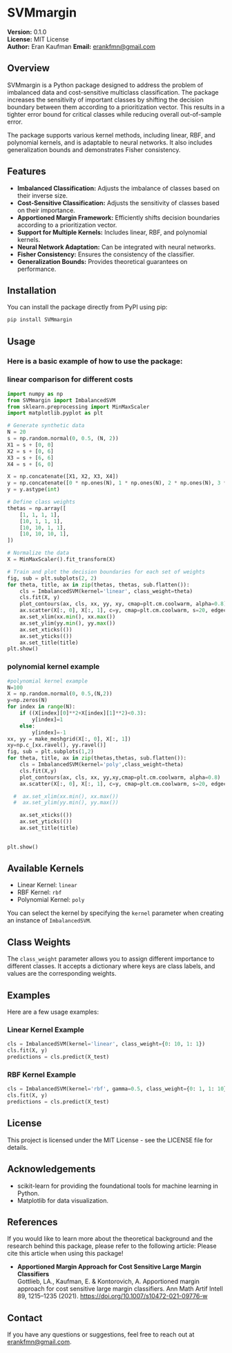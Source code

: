# SVMmargin

**Version:** 0.1.0  
**License:** MIT License  
**Author:** Eran Kaufman 
**Email:** erankfmn@gmail.com 

## Overview

SVMmargin is a Python package designed to address the problem of imbalanced data and cost-sensitive multiclass classification. The package increases the sensitivity of important classes by shifting the decision boundary between them according to a prioritization vector. This results in a tighter error bound for critical classes while reducing overall out-of-sample error.

The package supports various kernel methods, including linear, RBF, and polynomial kernels, and is adaptable to neural networks. It also includes generalization bounds and demonstrates Fisher consistency.

## Features

- **Imbalanced Classification:** Adjusts the imbalance of classes based on their inverse size.
- **Cost-Sensitive Classification:** Adjusts the sensitivity of classes based on their importance.
- **Apportioned Margin Framework:** Efficiently shifts decision boundaries according to a prioritization vector.
- **Support for Multiple Kernels:** Includes linear, RBF, and polynomial kernels.
- **Neural Network Adaptation:** Can be integrated with neural networks.
- **Fisher Consistency:** Ensures the consistency of the classifier.
- **Generalization Bounds:** Provides theoretical guarantees on performance.

## Installation

You can install the package directly from PyPI using pip:

```bash
pip install SVMmargin
```

## Usage

### Here is a basic example of how to use the package:
### linear comparison for different costs

```python
import numpy as np
from SVMmargin import ImbalancedSVM
from sklearn.preprocessing import MinMaxScaler
import matplotlib.pyplot as plt

# Generate synthetic data
N = 20
s = np.random.normal(0, 0.5, (N, 2))
X1 = s + [0, 0]
X2 = s + [0, 6]
X3 = s + [6, 6]
X4 = s + [6, 0]

X = np.concatenate([X1, X2, X3, X4])
y = np.concatenate([0 * np.ones(N), 1 * np.ones(N), 2 * np.ones(N), 3 * np.ones(N)])
y = y.astype(int)

# Define class weights
thetas = np.array([
    [1, 1, 1, 1],
    [10, 1, 1, 1],
    [10, 10, 1, 1],
    [10, 10, 10, 1],
])

# Normalize the data
X = MinMaxScaler().fit_transform(X)

# Train and plot the decision boundaries for each set of weights
fig, sub = plt.subplots(2, 2)
for theta, title, ax in zip(thetas, thetas, sub.flatten()):
    cls = ImbalancedSVM(kernel='linear', class_weight=theta)
    cls.fit(X, y)
    plot_contours(ax, cls, xx, yy, xy, cmap=plt.cm.coolwarm, alpha=0.8)
    ax.scatter(X[:, 0], X[:, 1], c=y, cmap=plt.cm.coolwarm, s=20, edgecolors='k')
    ax.set_xlim(xx.min(), xx.max())
    ax.set_ylim(yy.min(), yy.max())
    ax.set_xticks(())
    ax.set_yticks(())
    ax.set_title(title)
plt.show()
```
### polynomial kernel example
``` python
#polynomial kernel example
N=100
X = np.random.normal(0, 0.5,(N,2))
y=np.zeros(N)
for index in range(N):
    if ((X[index][0]**2+X[index][1]**2)<0.3):
        y[index]=1
    else:
        y[index]=-1
xx, yy = make_meshgrid(X[:, 0], X[:, 1])
xy=np.c_[xx.ravel(), yy.ravel()]
fig, sub = plt.subplots(1,2)
for theta, title, ax in zip(thetas,thetas, sub.flatten()):
    cls = ImbalancedSVM(kernel='poly',class_weight=theta)
    cls.fit(X,y)
    plot_contours(ax, cls, xx, yy,xy,cmap=plt.cm.coolwarm, alpha=0.8)
    ax.scatter(X[:, 0], X[:, 1], c=y, cmap=plt.cm.coolwarm, s=20, edgecolors='k')

  #  ax.set_xlim(xx.min(), xx.max())
  #  ax.set_ylim(yy.min(), yy.max())

    ax.set_xticks(())
    ax.set_yticks(())
    ax.set_title(title)
    

plt.show()
```
## Available Kernels

- Linear Kernel: `linear`
- RBF Kernel: `rbf`
- Polynomial Kernel: `poly`

You can select the kernel by specifying the `kernel` parameter when creating an instance of `ImbalancedSVM`.

## Class Weights

The `class_weight` parameter allows you to assign different importance to different classes. It accepts a dictionary where keys are class labels, and values are the corresponding weights.

## Examples

Here are a few usage examples:

### Linear Kernel Example

```python
cls = ImbalancedSVM(kernel='linear', class_weight={0: 10, 1: 1})
cls.fit(X, y)
predictions = cls.predict(X_test)
```

### RBF Kernel Example

```python
cls = ImbalancedSVM(kernel='rbf', gamma=0.5, class_weight={0: 1, 1: 10})
cls.fit(X, y)
predictions = cls.predict(X_test)
```

## License

This project is licensed under the MIT License - see the LICENSE file for details.

## Acknowledgements

- scikit-learn for providing the foundational tools for machine learning in Python.
- Matplotlib for data visualization.


## References

If you would like to learn more about the theoretical background and the research behind this package, please refer to the following article:
Please cite this article when using this package!
- **Apportioned Margin Approach for Cost Sensitive Large Margin Classifiers**  
Gottlieb, LA., Kaufman, E. & Kontorovich, A. Apportioned margin approach for cost sensitive large margin classifiers. Ann Math Artif Intell 89, 1215–1235 (2021). https://doi.org/10.1007/s10472-021-09776-w



## Contact

If you have any questions or suggestions, feel free to reach out at erankfmn@gmail.com.